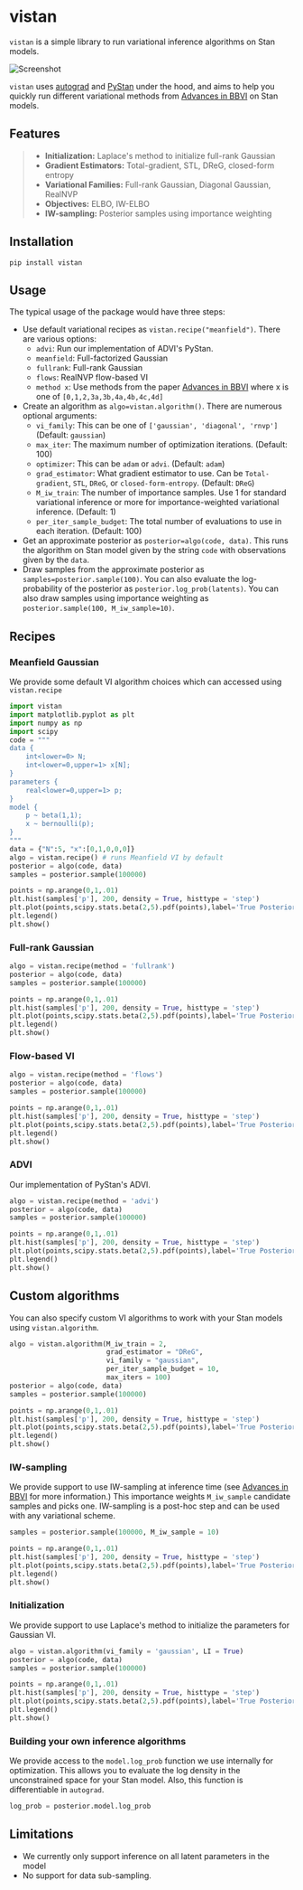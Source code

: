 # vistan

`vistan` is a simple library to run variational inference algorithms on Stan models. 

![Screenshot](vistan-example.png)

`vistan` uses [autograd](https://github.com/HIPS/autograd) and [PyStan](https://github.com/stan-dev/pystan) under the hood, and aims to help you quickly run different variational methods from [Advances in BBVI](https://proceedings.neurips.cc/paper/2020/file/c91e3483cf4f90057d02aa492d2b25b1-Paper.pdf) on Stan models. 
## Features

> - **Initialization:** Laplace's method to initialize full-rank Gaussian
> - **Gradient Estimators:** Total-gradient, STL, DReG, closed-form entropy   
> - **Variational Families:** Full-rank Gaussian, Diagonal Gaussian, RealNVP
> - **Objectives:** ELBO, IW-ELBO
> - **IW-sampling:** Posterior samples using importance weighting

## Installation

```
pip install vistan
```

## Usage
The typical usage of the package would have three steps:
- Use default variational recipes as `vistan.recipe("meanfield")`. There are various options: 
    + `advi`: Run our implementation of ADVI's PyStan.
    + `meanfield`: Full-factorized Gaussian
    + `fullrank`: Full-rank Gaussian
    + `flows`: RealNVP flow-based VI
    + `method x`: Use methods from the paper [Advances in BBVI](https://proceedings.neurips.cc/paper/2020/file/c91e3483cf4f90057d02aa492d2b25b1-Paper.pdf) where x is one of `[0,1,2,3a,3b,4a,4b,4c,4d]`
- Create an algorithm as `algo=vistan.algorithm()`. There are numerous optional arguments:
    + `vi_family`: This can be one of `['gaussian', 'diagonal', 'rnvp']` (Default: `gaussian`)
    + `max_iter`: The maximum number of optimization iterations. (Default: 100)
    + `optimizer`: This can be `adam` or `advi`. (Default: `adam`)
    + `grad_estimator`: What gradient estimator to use. Can be `Total-gradient`, `STL`, `DReG`, or `closed-form-entropy`. (Default: `DReG`)
    + `M_iw_train`: The number of importance samples. Use 1 for standard variational inference or more for importance-weighted variational inference. (Default: 1)
    + `per_iter_sample_budget`: The total number of evaluations to use in each iteration. (Default: 100)
- Get an approximate posterior as `posterior=algo(code, data)`. This runs the algorithm on Stan model given by the string `code` with observations given by the `data`.
- Draw samples from the approximate posterior as `samples=posterior.sample(100)`. You can also evaluate the log-probability of the posterior as `posterior.log_prob(latents)`. You can also draw samples using importance weighting as `posterior.sample(100, M_iw_sample=10)`.

## Recipes
### Meanfield Gaussian 
We provide some default VI algorithm choices which can accessed using `vistan.recipe`   

```python
import vistan 
import matplotlib.pyplot as plt
import numpy as np 
import scipy
code = """
data {
    int<lower=0> N;
    int<lower=0,upper=1> x[N];
}
parameters {
    real<lower=0,upper=1> p;
}
model {
    p ~ beta(1,1);
    x ~ bernoulli(p);
}
"""
data = {"N":5, "x":[0,1,0,0,0]}
algo = vistan.recipe() # runs Meanfield VI by default
posterior = algo(code, data) 
samples = posterior.sample(100000)

points = np.arange(0,1,.01)
plt.hist(samples['p'], 200, density = True, histtype = 'step')
plt.plot(points,scipy.stats.beta(2,5).pdf(points),label='True Posterior')
plt.legend()
plt.show()
```

### Full-rank Gaussian 
```python
algo = vistan.recipe(method = 'fullrank')
posterior = algo(code, data) 
samples = posterior.sample(100000)

points = np.arange(0,1,.01)
plt.hist(samples['p'], 200, density = True, histtype = 'step')
plt.plot(points,scipy.stats.beta(2,5).pdf(points),label='True Posterior')
plt.legend()
plt.show()

```

### Flow-based VI
```python
algo = vistan.recipe(method = 'flows')
posterior = algo(code, data) 
samples = posterior.sample(100000)

points = np.arange(0,1,.01)
plt.hist(samples['p'], 200, density = True, histtype = 'step')
plt.plot(points,scipy.stats.beta(2,5).pdf(points),label='True Posterior')
plt.legend()
plt.show()

```

### ADVI
Our implementation of PyStan's ADVI.
```python
algo = vistan.recipe(method = 'advi')
posterior = algo(code, data) 
samples = posterior.sample(100000)

points = np.arange(0,1,.01)
plt.hist(samples['p'], 200, density = True, histtype = 'step')
plt.plot(points,scipy.stats.beta(2,5).pdf(points),label='True Posterior')
plt.legend()
plt.show()
```

## Custom algorithms
You can also specify custom VI algorithms to work with your Stan models using `vistan.algorithm`.
```python
algo = vistan.algorithm(M_iw_train = 2,
                        grad_estimator = "DReG",
                        vi_family = "gaussian",
                        per_iter_sample_budget = 10,
                        max_iters = 100)
posterior = algo(code, data) 
samples = posterior.sample(100000)

points = np.arange(0,1,.01)
plt.hist(samples['p'], 200, density = True, histtype = 'step')
plt.plot(points,scipy.stats.beta(2,5).pdf(points),label='True Posterior')
plt.legend()
plt.show()
```
### IW-sampling
We provide support to use IW-sampling at inference time (see [Advances in BBVI](https://proceedings.neurips.cc/paper/2020/file/c91e3483cf4f90057d02aa492d2b25b1-Paper.pdf) for more information.) This importance weights `M_iw_sample` candidate samples and picks one. IW-sampling is a post-hoc step and can be used with any variational scheme.
```python
samples = posterior.sample(100000, M_iw_sample = 10)

points = np.arange(0,1,.01)
plt.hist(samples['p'], 200, density = True, histtype = 'step')
plt.plot(points,scipy.stats.beta(2,5).pdf(points),label='True Posterior')
plt.legend()
plt.show()

```
### Initialization
We provide support to use Laplace's method to initialize the parameters for Gaussian VI.
```python
algo = vistan.algorithm(vi_family = 'gaussian', LI = True)
posterior = algo(code, data) 
samples = posterior.sample(100000)

points = np.arange(0,1,.01)
plt.hist(samples['p'], 200, density = True, histtype = 'step')
plt.plot(points,scipy.stats.beta(2,5).pdf(points),label='True Posterior')
plt.legend()
plt.show()

```
### Building your own inference algorithms
We provide access to the `model.log_prob` function we use internally for optimization. This allows you to evaluate the log density in the unconstrained space for your Stan model. Also, this function is differentiable in `autograd`.
```python
log_prob = posterior.model.log_prob

```


## Limitations

- We currently only support inference on all latent parameters in the model
- No support for data sub-sampling.